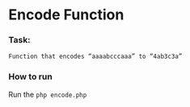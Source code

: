 # Encode Function

### Task:

```
Function that encodes “aaaabcccaaa” to “4ab3c3a”
```

### How to run 
Run the `php encode.php`
